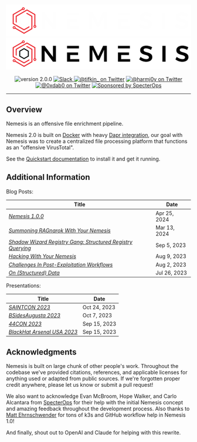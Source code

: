 ![Logo](images/nemesis-dark.png#only-dark)
![Logo](images/nemesis-light.png#only-light)

<p align="center">
<img src="https://img.shields.io/badge/version-2.0.0-blue" alt="version 2.0.0"/>
<a href="https://join.slack.com/t/bloodhoundhq/shared_invite/zt-1tgq6ojd2-ixpx5nz9Wjtbhc3i8AVAWw">
    <img src="https://img.shields.io/badge/Slack-%23nemesis—chat-blueviolet?logo=slack" alt="Slack"/>
</a>
<a href="https://twitter.com/tifkin_">
    <img src="https://img.shields.io/twitter/follow/tifkin_?style=social"
      alt="@tifkin_ on Twitter"/></a>
<a href="https://twitter.com/harmj0y">
    <img src="https://img.shields.io/twitter/follow/harmj0y?style=social"
      alt="@harmj0y on Twitter"/></a>
<a href="https://twitter.com/0xdab0">
    <img src="https://img.shields.io/twitter/follow/0xdab0?style=social"
      alt="@0xdab0 on Twitter"/></a>
<a href="https://github.com/specterops#nemesis">
    <img src="https://img.shields.io/endpoint?url=https%3A%2F%2Fraw.githubusercontent.com%2Fspecterops%2F.github%2Fmain%2Fconfig%2Fshield.json&style=flat"
      alt="Sponsored by SpecterOps"/>
</a>
</p>
<hr />

## Overview

Nemesis is an offensive file enrichment pipeline.

Nemesis 2.0 is built on [Docker](https://www.docker.com/) with heavy [Dapr integration](https://dapr.io/), our goal with Nemesis was to create a centralized file processing platform that functions as an "offensive VirusTotal".

See the [Quickstart documentation](./quickstart.md) to install it and get it running.

## Additional Information
Blog Posts:

| Title                                                                                                                                                            | Date         |
|------------------------------------------------------------------------------------------------------------------------------------------------------------------|--------------|
| [*Nemesis 1.0.0*](https://posts.specterops.io/nemesis-1-0-0-8c6b745dc7c5)                                                                                        | Apr 25, 2024 |
| [*Summoning RAGnarok With Your Nemesis*](https://posts.specterops.io/summoning-ragnarok-with-your-nemesis-7c4f0577c93b)                                          | Mar 13, 2024 |
| [*Shadow Wizard Registry Gang: Structured Registry Querying*](https://posts.specterops.io/shadow-wizard-registry-gang-structured-registry-querying-9a2fab62a26f) | Sep 5, 2023  |
| [*Hacking With Your Nemesis*](https://posts.specterops.io/hacking-with-your-nemesis-7861f75fcab4)                                                                | Aug 9, 2023  |
| [*Challenges In Post-Exploitation Workflows*](https://posts.specterops.io/challenges-in-post-exploitation-workflows-2b3469810fe9)                                | Aug 2, 2023  |
| [*On (Structured) Data*](https://posts.specterops.io/on-structured-data-707b7d9876c6)                                                                            | Jul 26, 2023 |


Presentations:

| Title                                                                      | Date         |
|----------------------------------------------------------------------------|--------------|
| [*SAINTCON 2023*](https://www.youtube.com/watch?v=0q9u2hDcpIo)             | Oct 24, 2023 |
| [*BSidesAugusta 2023*](https://www.youtube.com/watch?v=Ug9r7lCF_FA)        | Oct 7, 2023  |
| [*44CON 2023*](https://www.youtube.com/watch?v=tjPTLBGI7K8)                | Sep 15, 2023 |
| [*BlackHat Arsenal USA 2023*](https://www.youtube.com/watch?v=Ms3o8n6aS0c) | Sep 15, 2023 |


## Acknowledgments

Nemesis is built on large chunk of other people's work. Throughout the codebase we've provided citations, references, and applicable licenses for anything used or adapted from public sources. If we're forgotten proper credit anywhere, please let us know or submit a pull request!

We also want to acknowledge Evan McBroom, Hope Walker, and Carlo Alcantara from [SpecterOps](https://specterops.io/) for their help with the initial Nemesis concept and amazing feedback throughout the development process. Also thanks to [Matt Ehrnschwender](https://twitter.com/M_alphaaa) for tons of k3s and GitHub workflow help in Nemesis 1.0!

And finally, shout out to OpenAI and Claude for helping with this rewrite.